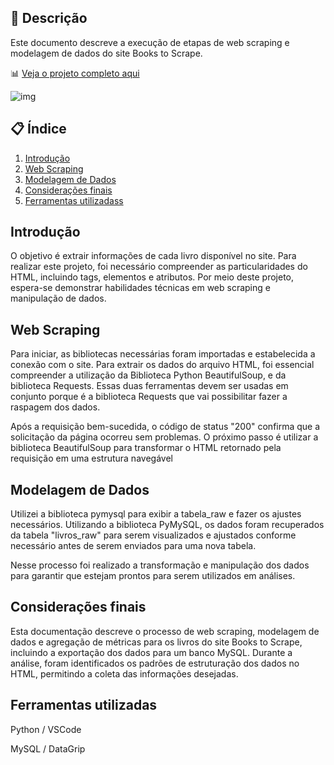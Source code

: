 ## 📌 Descrição
Este documento descreve a execução de etapas de web scraping e modelagem de dados do site Books to Scrape.

📊 [Veja o projeto completo aqui](https://github.com/barbaramani/Projeto_Web_Scraping/blob/main/RAW.ipynb)



![img](https://github.com/barbaramani/Projeto_Web_Scraping/assets/91640376/1e9cc867-9a08-4ddc-b10c-602d20c527f0)




## 📋 Índice
1. [Introdução](#-introdução)
2. [Web Scraping](#-Web-Scraping)
3. [Modelagem de Dados](#-Modelagem-de-Dados)
4. [Considerações finais](#-Considerações-finais)
5. [Ferramentas utilizadass](#-Ferramentas-utilizadas)

## Introdução

O objetivo é extrair informações de cada livro disponível no site. Para realizar este projeto, foi necessário compreender as particularidades do HTML, incluindo tags, elementos e atributos.
Por meio deste projeto, espera-se demonstrar habilidades técnicas em web scraping e manipulação de dados.

## Web Scraping

Para iniciar, as bibliotecas necessárias foram importadas e estabelecida a conexão com o site. Para extrair os dados do arquivo HTML, foi essencial compreender a utilização da Biblioteca Python BeautifulSoup, e da biblioteca Requests.
Essas duas ferramentas devem ser usadas em conjunto porque é a biblioteca Requests que vai possibilitar fazer a raspagem dos dados.

Após a requisição bem-sucedida, o código de status "200" confirma que a solicitação da página ocorreu sem problemas.
O próximo passo é utilizar a biblioteca BeautifulSoup para transformar o HTML retornado pela requisição em uma estrutura navegável

## Modelagem de Dados

Utilizei a biblioteca pymysql para exibir a tabela_raw e fazer os ajustes necessários.
Utilizando a biblioteca PyMySQL, os dados foram recuperados da tabela "livros_raw" para serem visualizados e ajustados conforme necessário antes de serem enviados para uma nova tabela.

Nesse processo foi realizado a transformação e manipulação dos dados para garantir que estejam prontos para serem utilizados em análises.

## Considerações finais

Esta documentação descreve o processo de web scraping, modelagem de dados e agregação de métricas para os livros do site Books to Scrape, incluindo a exportação dos dados para um banco MySQL.
Durante a análise, foram identificados os padrões de estruturação dos dados no HTML, permitindo a coleta das informações desejadas.

## Ferramentas utilizadas

Python / VSCode


MySQL / DataGrip


